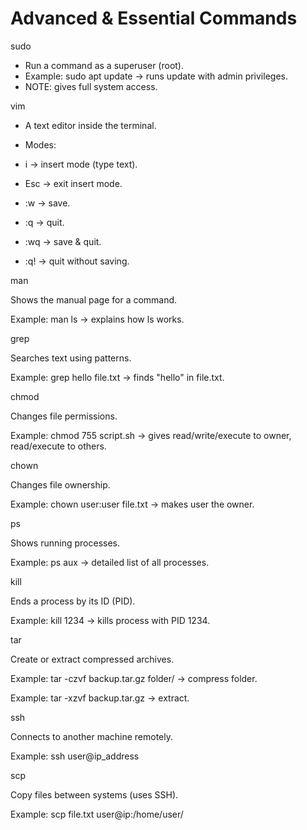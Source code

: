 # Advanced & Essential Commands

sudo
- Run a command as a superuser (root).
- Example: sudo apt update → runs update with admin privileges.
- NOTE: gives full system access.

vim
- A text editor inside the terminal.

- Modes:

- i → insert mode (type text).
- Esc → exit insert mode.
- :w → save.
- :q → quit.
- :wq → save & quit.
- :q! → quit without saving.

man

Shows the manual page for a command.

Example: man ls → explains how ls works.

grep

Searches text using patterns.

Example: grep hello file.txt → finds "hello" in file.txt.

chmod

Changes file permissions.

Example: chmod 755 script.sh → gives read/write/execute to owner, read/execute to others.

chown

Changes file ownership.

Example: chown user:user file.txt → makes user the owner.

ps

Shows running processes.

Example: ps aux → detailed list of all processes.

kill

Ends a process by its ID (PID).

Example: kill 1234 → kills process with PID 1234.

tar

Create or extract compressed archives.

Example: tar -czvf backup.tar.gz folder/ → compress folder.

Example: tar -xzvf backup.tar.gz → extract.

ssh

Connects to another machine remotely.

Example: ssh user@ip_address

scp

Copy files between systems (uses SSH).

Example: scp file.txt user@ip:/home/user/
